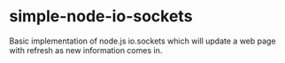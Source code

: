 # simple-node-io-sockets
Basic implementation of node.js io.sockets which will update a web page with refresh as new information comes in.
